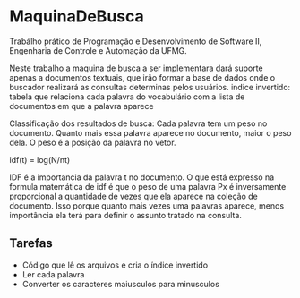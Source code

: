 ﻿# MaquinaDeBusca
Trabálho prático de Programação e Desenvolvimento de Software II, Engenharia de Controle e Automação da UFMG.  

Neste trabalho a maquina de busca a ser implementara dará suporte apenas a documentos textuais, que
irão formar a base de dados onde o buscador realizará as consultas determinas pelos usuários.
indice invertido: tabela que relaciona cada palavra do vocabulário com a lista de documentos em que a palavra aparece

Classificação dos resultados de busca: Cada palavra tem um peso no documento. Quanto mais essa palavra aparece no documento, maior o peso dela. O peso é a posição da palavra no vetor.

idf(t) = log(N/nt)

IDF é a importancia da palavra t no documento. O que está expresso na formula matemática de idf é que o peso de uma palavra Px é inversamente proporcional a quantidade de vezes que ela aparece na coleção de documento. Isso porque quanto mais vezes
uma palavras aparece, menos importância ela terá para definir o assunto tratado na consulta.

## Tarefas
* Código que lê os arquivos e cria o índice invertido
 * Ler cada palavra
 * Converter os caracteres maiusculos para minusculos